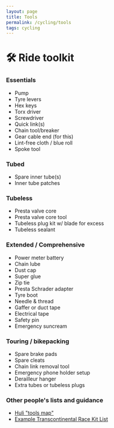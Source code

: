 ```yaml
---
layout: page
title: Tools
permalink: /cycling/tools
tags: cycling
---
```


# 🛠️ Ride toolkit

### Essentials
- Pump
- Tyre levers
- Hex keys
- Torx driver
- Screwdriver
- Quick link(s)
- Chain tool/breaker
- Gear cable end (for this)
- Lint-free cloth / blue roll
- Spoke tool

### Tubed
- Spare inner tube(s)
- Inner tube patches

### Tubeless
- Presta valve core
- Presta valve core tool
- Tubeless plug kit w/ blade for excess
- Tubeless sealant

### Extended / Comprehensive
- Power meter battery
- Chain lube
- Dust cap
- Super glue
- Zip tie
- Presta Schrader adapter
- Tyre boot
- Needle & thread
- Gaffer or duct tape
- Electrical tape
- Safety pin
- Emergency suncream

### Touring / bikepacking
- Spare brake pads
- Spare cleats
- Chain link removal tool
- Emergency phone holder setup
- Derailleur hanger
- Extra tubes or tubeless plugs

### Other people's lists and guidance
- [Huli "tools map"](https://www.huli.life/post/the-tools-map)
- [Example Transcontinental Race Kit List](https://www.apidura.com/journal/chris-herberts-transcontinental-race-kit-list/)
